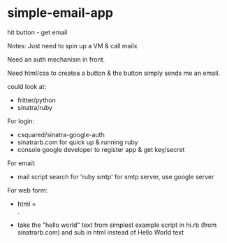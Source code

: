 # simple-email-app
hit button - get email 

Notes:
Just need to spin up a VM & call mailx

Need an auth mechanism in front.

Need html/css to createa a button & the button simply sends me an email.

could look at: 
- fritter/python
- sinatra/ruby

For login:
- csquared/sinatra-google-auth 
- sinatrarb.com for quick up & running ruby 
- console google developer to register app & get key/secret

For email:
- mail script search for 'ruby smtp'  for smtp server, use google server

For web form:
- html = <form> .
- take the "hello world" text from simplest example script in hi.rb (from sinatrarb.com) and sub in html instead of Hello World text 
